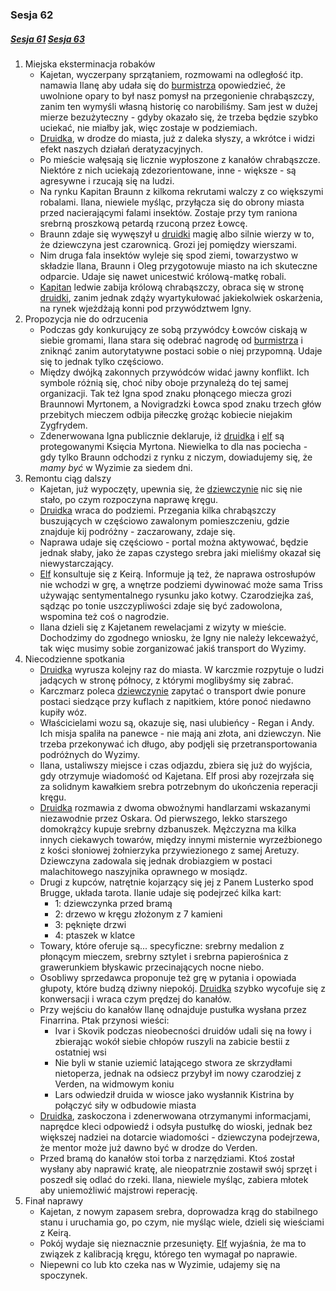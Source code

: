 ### Sesja 62
##### [Sesja 61](#sesja-061) [Sesja 63](#sesja-063)
1. Miejska eksterminacja robaków
    - Kajetan, wyczerpany sprzątaniem, rozmowami na odległość itp. namawia Ilanę aby udała się do [burmistrza](Oleg) opowiedzieć, że uwolnione opary to był nasz pomysł na przegonienie chrabąszczy, zanim ten wymyśli własną historię co narobiliśmy. Sam jest w dużej mierze bezużyteczny - gdyby okazało się, że trzeba będzie szybko uciekać, nie miałby jak, więc zostaje w podziemiach.
    - [Druidka](Ilana), w drodze do miasta, już z daleka słyszy, a wkrótce i widzi efekt naszych działań deratyzacyjnych. 
    - Po mieście wałęsają się licznie wypłoszone z kanałów chrabąszcze. Niektóre z nich uciekają zdezorientowane, inne - większe - są agresywne i rzucają się na ludzi.
    - Na rynku Kapitan Braunn z kilkoma rekrutami walczy z co większymi robalami. Ilana, niewiele myśląc, przyłącza się do obrony miasta przed nacierającymi falami insektów. Zostaje przy tym raniona srebrną proszkową petardą rzuconą przez Łowcę.
    - Braunn zdaje się wywęszył u [druidki](Ilana) magię albo silnie wierzy w to, że dziewczyna jest czarownicą. Grozi jej pomiędzy wierszami.
    - Nim druga fala insektów wyleje się spod ziemi, towarzystwo w składzie Ilana, Braunn i Oleg przygotowuje miasto na ich skuteczne odparcie. Udaje się nawet unicestwić królową-matkę robali.
    - [Kapitan](Braunn) ledwie zabija królową chrabąszczy, obraca się w stronę [druidki](Ilana), zanim jednak zdąży wyartykułować jakiekolwiek oskarżenia, na rynek wjeżdżają konni pod przywództwem Igny.
2. Propozycja nie do odrzucenia
    - Podczas gdy konkurujący ze sobą przywódcy Łowców ciskają w siebie gromami, Ilana stara się odebrać nagrodę od [burmistrza](Oleg) i zniknąć zanim autorytatywne postaci sobie o niej przypomną. Udaje się to jednak tylko częściowo.
    - Między dwójką zakonnych przywódców widać jawny konflikt. Ich symbole różnią się, choć niby oboje przynależą do tej samej organizacji. Tak też Igna spod znaku płonącego miecza grozi Braunnowi Myrtonem, a Novigradzki Łowca spod znaku trzech głów przebitych mieczem odbija piłeczkę grożąc kobiecie niejakim Zygfrydem.
    - Zdenerwowana Igna publicznie deklaruje, iż [druidka](Ilana) i [elf](Kajetan) są protegowanymi Księcia Myrtona. Niewielka to dla nas pociecha - gdy tylko Braunn odchodzi z rynku z niczym, dowiadujemy się, że _mamy być_ w Wyzimie za siedem dni.
3. Remontu ciąg dalszy
    - Kajetan, już wypoczęty, upewnia się, że [dziewczynie](Ilana) nic się nie stało, po czym rozpoczyna naprawę kręgu.
    - [Druidka](Ilana) wraca do podziemi. Przegania kilka chrabąszczy buszujących w częściowo zawalonym pomieszczeniu, gdzie znajduje kij podróżny - zaczarowany, zdaje się.
    - Naprawa udaje się częściowo - portal można aktywować, będzie jednak słaby, jako że zapas czystego srebra jaki mieliśmy okazał się niewystarczający.
    - [Elf](Kajetan) konsultuje się z Keirą. Informuje ją też, że naprawa ostrosłupów nie wchodzi w grę, a wnętrze podziemi dywinować może sama Triss używając sentymentalnego rysunku jako kotwy. Czarodziejka zaś, sądząc po tonie uszczypliwości zdaje się być zadowolona, wspomina też coś o nagrodzie. 
    - Ilana dzieli się z Kajetanem rewelacjami z wizyty w mieście. Dochodzimy do zgodnego wniosku, że Igny nie należy lekceważyć, tak więc musimy sobie zorganizować jakiś transport do Wyzimy.
4. Niecodzienne spotkania
    - [Druidka](Ilana) wyrusza kolejny raz do miasta. W karczmie rozpytuje o ludzi jadących w stronę północy, z którymi moglibyśmy się zabrać.
    - Karczmarz poleca [dziewczynie](Ilana) zapytać o transport dwie ponure postaci siedzące przy kuflach z napitkiem, które ponoć niedawno kupiły wóz.
    - Właścicielami wozu są, okazuje się, nasi ulubieńcy - Regan i Andy. Ich misja spaliła na panewce - nie mają ani złota, ani dziewczyn. Nie trzeba przekonywać ich długo, aby podjęli się przetransportowania podróżnych do Wyzimy.
    - Ilana, ustaliwszy miejsce i czas odjazdu, zbiera się już do wyjścia, gdy otrzymuje wiadomość od Kajetana. Elf prosi aby rozejrzała się za solidnym kawałkiem srebra potrzebnym do ukończenia reperacji kręgu.
    - [Druidka](Ilana) rozmawia z dwoma obwoźnymi handlarzami wskazanymi niezawodnie przez Oskara. Od pierwszego, lekko starszego domokrążcy kupuje srebrny dzbanuszek. Mężczyzna ma kilka innych ciekawych towarów, między innymi misternie wyrzeźbionego z kości słoniowej żołnierzyka przywiezionego z samej Aretuzy. Dziewczyna zadowala się jednak drobiazgiem w postaci malachitowego naszyjnika oprawnego w mosiądz.
    - Drugi z kupców, natrętnie kojarzący się jej z Panem Lusterko spod Brugge, układa tarota. Ilanie udaje się podejrzeć kilka kart:
        - 1: dziewczynka przed bramą
        - 2: drzewo w kręgu złożonym z 7 kamieni
        - 3: pęknięte drzwi
        - 4: ptaszek w klatce 
    - Towary, które oferuje są... specyficzne: srebrny medalion z płonącym mieczem, srebrny sztylet i srebrna papierośnica z grawerunkiem błyskawic przecinających nocne niebo.
    - Osobliwy sprzedawca proponuje też grę w pytania i opowiada głupoty, które budzą dziwny niepokój. [Druidka](Ilana) szybko wycofuje się z konwersacji i wraca czym prędzej do kanałów.
    - Przy wejściu do kanałów Ilanę odnajduje pustułka wysłana przez Finarrina. Ptak przynosi wieści:
        +  Ivar i Skovik podczas nieobecności druidów udali się na łowy i zbierając wokół siebie chłopów ruszyli na zabicie bestii z ostatniej wsi
        + Nie byli w stanie uziemić latającego stwora ze skrzydłami nietoperza, jednak na odsiecz przybył im nowy czarodziej z Verden, na widmowym koniu
        + Lars odwiedził druida w wiosce jako wysłannik Kistrina by połączyć siły w odbudowie miasta
    - [Druidka](Ilana), zaskoczona i zdenerwowana otrzymanymi informacjami, naprędce kleci odpowiedź i odsyła pustułkę do wioski, jednak bez większej nadziei na dotarcie wiadomości - dziewczyna podejrzewa, że mentor może już dawno być w drodze do Verden.
    - Przed bramą do kanałów stoi torba z narzędziami. Ktoś został wysłany aby naprawić kratę, ale nieopatrznie zostawił swój sprzęt i poszedł się odlać do rzeki. Ilana, niewiele myśląc, zabiera młotek aby uniemożliwić majstrowi reperację.
5. Finał naprawy
    - Kajetan, z nowym zapasem srebra, doprowadza krąg do stabilnego stanu i uruchamia go, po czym, nie myśląc wiele, dzieli się wieściami z Keirą.
    - Pokój wydaje się nieznacznie przesunięty. [Elf](Kajetan) wyjaśnia, że ma to związek z kalibracją kręgu, którego ten wymagał po naprawie.
    - Niepewni co lub kto czeka nas w Wyzimie, udajemy się na spoczynek.